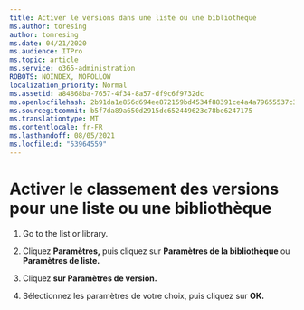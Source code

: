 ```yaml
---
title: Activer le versions dans une liste ou une bibliothèque
ms.author: toresing
author: tomresing
ms.date: 04/21/2020
ms.audience: ITPro
ms.topic: article
ms.service: o365-administration
ROBOTS: NOINDEX, NOFOLLOW
localization_priority: Normal
ms.assetid: a84868ba-7657-4f34-8a57-df9c6f9732dc
ms.openlocfilehash: 2b91da1e856d694ee872159bd4534f88391ce4a4a79655537c3c69b1910d9b37
ms.sourcegitcommit: b5f7da89a650d2915dc652449623c78be6247175
ms.translationtype: MT
ms.contentlocale: fr-FR
ms.lasthandoff: 08/05/2021
ms.locfileid: "53964559"
---
```

# <a name="enable-versioning-for-a-list-or-library"></a>Activer le classement des versions pour une liste ou une bibliothèque

1. Go to the list or library.
    
2. Cliquez **Paramètres,** puis cliquez sur **Paramètres de la bibliothèque** ou **Paramètres de liste.**
    
3. Cliquez **sur Paramètres de version.**
    
4. Sélectionnez les paramètres de votre choix, puis cliquez sur **OK.**
    

